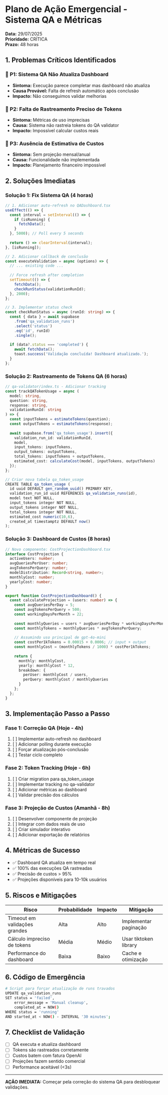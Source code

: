 # Plano de Ação Emergencial - Sistema QA e Métricas

**Data:** 29/07/2025  
**Prioridade:** CRÍTICA  
**Prazo:** 48 horas

## 1. Problemas Críticos Identificados

### 🔴 P1: Sistema QA Não Atualiza Dashboard
- **Sintoma:** Execução parece completar mas dashboard não atualiza
- **Causa Provável:** Falta de refresh automático após conclusão
- **Impacto:** Não conseguimos validar melhorias

### 🔴 P2: Falta de Rastreamento Preciso de Tokens
- **Sintoma:** Métricas de uso imprecisas
- **Causa:** Sistema não rastreia tokens do QA validator
- **Impacto:** Impossível calcular custos reais

### 🔴 P3: Ausência de Estimativa de Custos
- **Sintoma:** Sem projeção mensal/anual
- **Causa:** Funcionalidade não implementada
- **Impacto:** Planejamento financeiro impossível

## 2. Soluções Imediatas

### Solução 1: Fix Sistema QA (4 horas)

```typescript
// 1. Adicionar auto-refresh no QADashboard.tsx
useEffect(() => {
  const interval = setInterval(() => {
    if (isRunning) {
      fetchData();
    }
  }, 5000); // Poll every 5 seconds
  
  return () => clearInterval(interval);
}, [isRunning]);

// 2. Adicionar callback de conclusão
const executeValidation = async (options) => {
  // ... existing code ...
  
  // Force refresh after completion
  setTimeout(() => {
    fetchData();
    checkRunStatus(validationRunId);
  }, 2000);
};

// 3. Implementar status check
const checkRunStatus = async (runId: string) => {
  const { data } = await supabase
    .from('qa_validation_runs')
    .select('status')
    .eq('id', runId)
    .single();
    
  if (data?.status === 'completed') {
    await fetchData();
    toast.success('Validação concluída! Dashboard atualizado.');
  }
};
```

### Solução 2: Rastreamento de Tokens QA (6 horas)

```typescript
// qa-validator/index.ts - Adicionar tracking
const trackQATokenUsage = async (
  model: string,
  question: string,
  response: string,
  validationRunId: string
) => {
  const inputTokens = estimateTokens(question);
  const outputTokens = estimateTokens(response);
  
  await supabase.from('qa_token_usage').insert({
    validation_run_id: validationRunId,
    model,
    input_tokens: inputTokens,
    output_tokens: outputTokens,
    total_tokens: inputTokens + outputTokens,
    estimated_cost: calculateCost(model, inputTokens, outputTokens)
  });
};

// Criar nova tabela qa_token_usage
CREATE TABLE qa_token_usage (
  id uuid DEFAULT gen_random_uuid() PRIMARY KEY,
  validation_run_id uuid REFERENCES qa_validation_runs(id),
  model text NOT NULL,
  input_tokens integer NOT NULL,
  output_tokens integer NOT NULL,
  total_tokens integer NOT NULL,
  estimated_cost numeric(10,6),
  created_at timestamptz DEFAULT now()
);
```

### Solução 3: Dashboard de Custos (8 horas)

```typescript
// Novo componente: CostProjectionDashboard.tsx
interface CostProjection {
  activeUsers: number;
  avgQueriesPerUser: number;
  avgTokensPerQuery: number;
  modelDistribution: Record<string, number>;
  monthlyCost: number;
  yearlyCost: number;
}

export function CostProjectionDashboard() {
  const calculateProjection = (users: number) => {
    const avgQueriesPerDay = 5;
    const avgTokensPerQuery = 500;
    const workingDaysPerMonth = 22;
    
    const monthlyQueries = users * avgQueriesPerDay * workingDaysPerMonth;
    const monthlyTokens = monthlyQueries * avgTokensPerQuery;
    
    // Assumindo uso principal de gpt-4o-mini
    const costPer1kTokens = 0.00015 + 0.0006; // input + output
    const monthlyCost = (monthlyTokens / 1000) * costPer1kTokens;
    
    return {
      monthly: monthlyCost,
      yearly: monthlyCost * 12,
      breakdown: {
        perUser: monthlyCost / users,
        perQuery: monthlyCost / monthlyQueries
      }
    };
  };
}
```

## 3. Implementação Passo a Passo

### Fase 1: Correção QA (Hoje - 4h)
1. [ ] Implementar auto-refresh no dashboard
2. [ ] Adicionar polling durante execução
3. [ ] Forçar atualização pós-conclusão
4. [ ] Testar ciclo completo

### Fase 2: Token Tracking (Hoje - 6h)
1. [ ] Criar migration para qa_token_usage
2. [ ] Implementar tracking no qa-validator
3. [ ] Adicionar métricas ao dashboard
4. [ ] Validar precisão dos cálculos

### Fase 3: Projeção de Custos (Amanhã - 8h)
1. [ ] Desenvolver componente de projeção
2. [ ] Integrar com dados reais de uso
3. [ ] Criar simulador interativo
4. [ ] Adicionar exportação de relatórios

## 4. Métricas de Sucesso

- ✅ Dashboard QA atualiza em tempo real
- ✅ 100% das execuções QA rastreadas
- ✅ Precisão de custos > 95%
- ✅ Projeções disponíveis para 10-10k usuários

## 5. Riscos e Mitigações

| Risco | Probabilidade | Impacto | Mitigação |
|-------|--------------|---------|-----------|
| Timeout em validações grandes | Alta | Alto | Implementar paginação |
| Cálculo impreciso de tokens | Média | Médio | Usar tiktoken library |
| Performance do dashboard | Baixa | Baixo | Cache e otimização |

## 6. Código de Emergência

```bash
# Script para forçar atualização de runs travados
UPDATE qa_validation_runs 
SET status = 'failed', 
    error_message = 'Manual cleanup',
    completed_at = NOW()
WHERE status = 'running' 
AND started_at < NOW() - INTERVAL '30 minutes';
```

## 7. Checklist de Validação

- [ ] QA executa e atualiza dashboard
- [ ] Tokens são rastreados corretamente
- [ ] Custos batem com fatura OpenAI
- [ ] Projeções fazem sentido comercial
- [ ] Performance aceitável (<3s)

---

**AÇÃO IMEDIATA:** Começar pela correção do sistema QA para desbloquear validações.